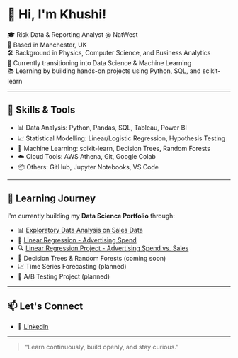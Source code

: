 # 👋 Hi, I'm Khushi!

🎓 Risk Data & Reporting Analyst @ NatWest  
📍 Based in Manchester, UK  
🛠️ Background in Physics, Computer Science, and Business Analytics  
🌱 Currently transitioning into Data Science & Machine Learning  
📚 Learning by building hands-on projects using Python, SQL, and scikit-learn

---

## 🔧 Skills & Tools

- 📊 Data Analysis: Python, Pandas, SQL, Tableau, Power BI  
- 📈 Statistical Modelling: Linear/Logistic Regression, Hypothesis Testing  
- 🤖 Machine Learning: scikit-learn, Decision Trees, Random Forests  
- ☁️ Cloud Tools: AWS Athena, Git, Google Colab  
- 📦 Others: GitHub, Jupyter Notebooks, VS Code

---

## 🧠 Learning Journey

I'm currently building my **Data Science Portfolio** through:

- 📊 [Exploratory Data Analysis on Sales Data](https://github.com/khushi-analytics/retail-sales-eda)
- 📘 [Linear Regression - Advertising Spend](https://github.com/khushi-analytics/linear-regression-ad-sales)  
- 🔍 [Linear Regression Project - Advertising Spend vs. Sales](https://github.com/khushi-analytics/linear-regression-advertising) 
- 🌳 Decision Trees & Random Forests (coming soon)  
- 📈 Time Series Forecasting (planned)  
- 🧪 A/B Testing Project (planned)

---

## 📫 Let's Connect

- 💼 [LinkedIn](https://www.linkedin.com/in/khushi18/)
  
---

> “Learn continuously, build openly, and stay curious.”  
